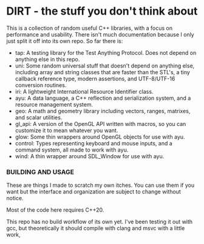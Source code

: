 DIRT - the stuff you don't think about
=========

This is a collection of random useful C++ libraries, with a focus on performance
and usability.  There isn't much documentation because I only just split it off
into its own repo.  So far there is:

 - tap: A testing library for the Test Anything Protocol.  Does not depend on
   anything else in this repo.
 - uni: Some random universal stuff that doesn't depend on anything else,
   including array and string classes that are faster than the STL's, a tiny
   callback reference type, modern assertions, and UTF-8/UTF-16 conversion
   routines.
 - iri: A lightweight International Resource Identifier class.
 - ayu: A data language, a C++ reflection and serialization system, and a
   resource management system.
 - geo: A math and geometry library including vectors, ranges, matrixes, and
   scalar utilities.
 - gl\_api: A version of the OpenGL API written with macros, so you can
   customize it to mean whatever you want.
 - glow: Some thin wrappers around OpenGL objects for use with ayu.
 - control: Types representing keyboard and mouse inputs, and a command system,
   all made to work with ayu.
 - wind: A thin wrapper around SDL\_Window for use with ayu.

### BUILDING AND USAGE

These are things I made to scratch my own itches.  You can use them if you want
but the interface and organization are subject to change without notice.

Most of the code here requires C++20.

This repo has no build workflow of its own yet.  I've been testing it out with
gcc, but theoretically it should compile with clang and msvc with a little work,
